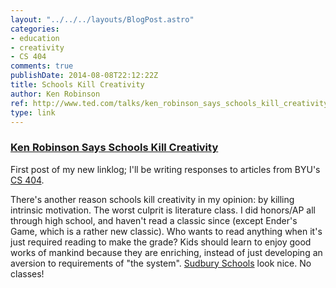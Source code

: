 ```yaml
---
layout: "../../../layouts/BlogPost.astro"
categories:
- education
- creativity
- CS 404
comments: true
publishDate: 2014-08-08T22:12:22Z
title: Schools Kill Creativity
author: Ken Robinson
ref: http://www.ted.com/talks/ken_robinson_says_schools_kill_creativity
type: link
---
```


### [Ken Robinson Says Schools Kill Creativity](http://www.ted.com/talks/ken_robinson_says_schools_kill_creativity)

First post of my new linklog; I'll be writing responses to articles from BYU's [CS 404](http://students.cs.byu.edu/~knutson/cs404).

There's another reason schools kill creativity in my opinion: by killing intrinsic motivation. The worst culprit is literature class. I did honors/AP all through high school, and haven't read a classic since (except Ender's Game, which is a rather new classic). Who wants to read anything when it's just required reading to make the grade? Kids should learn to enjoy good works of mankind because they are enriching, instead of just developing an aversion to requirements of "the system". [Sudbury Schools](https://en.wikipedia.org/wiki/Sudbury_school) look nice. No classes!
